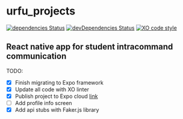 # urfu_projects
[![dependencies Status](https://david-dm.org/ragozin-n/urfu_projects/status.svg)](https://david-dm.org/ragozin-n/urfu_projects)
[![devDependencies Status](https://david-dm.org/ragozin-n/urfu_projects/dev-status.svg)](https://david-dm.org/ragozin-n/urfu_projects?type=dev)
[![XO code style](https://img.shields.io/badge/code_style-XO-5ed9c7.svg)](https://github.com/sindresorhus/xo)
## React native app for student intracommand communication

TODO:
- [x] Finish migrating to Expo framework
- [X] Update all code with XO linter
- [X] Publish project to Expo cloud [link](https://exp.host/@ragozin-n/urfu_projects)
- [ ] Add profile info screen
- [x] Add api stubs with Faker.js library
